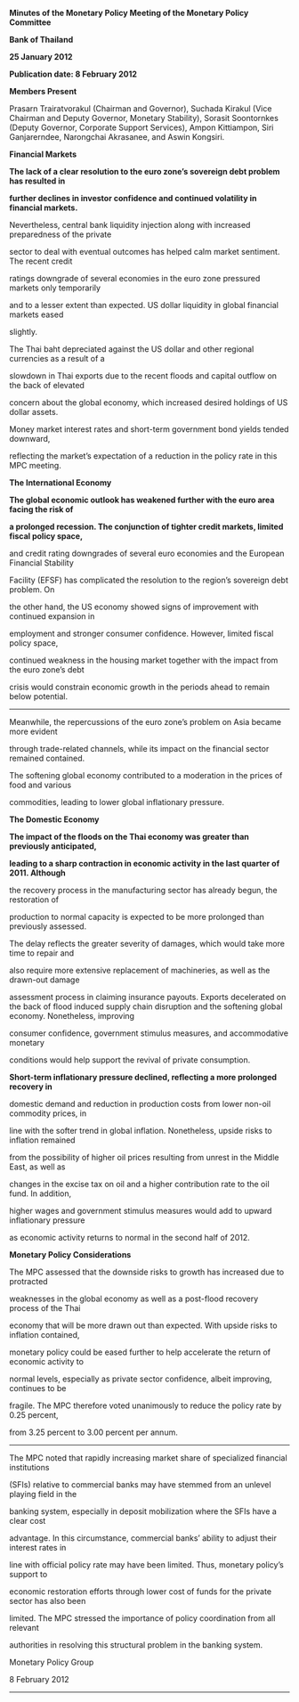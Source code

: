 **Minutes of the Monetary Policy Meeting of the Monetary Policy Committee**

**Bank of Thailand**

**25 January 2012**

**Publication date: 8 February 2012**

**Members Present**

Prasarn Trairatvorakul (Chairman and Governor), Suchada Kirakul (Vice Chairman and
Deputy Governor, Monetary Stability), Sorasit Soontornkes (Deputy Governor, Corporate
Support Services), Ampon Kittiampon, Siri Ganjarerndee, Narongchai Akrasanee, and Aswin
Kongsiri.

**Financial Markets**

**The lack of a clear resolution to the euro zone’s sovereign debt problem has resulted in**

**further declines in investor confidence and continued volatility in financial markets.**

Nevertheless, central bank liquidity injection along with increased preparedness of the private

sector to deal with eventual outcomes has helped calm market sentiment. The recent credit

ratings downgrade of several economies in the euro zone pressured markets only temporarily

and to a lesser extent than expected. US dollar liquidity in global financial markets eased

slightly.

The Thai baht depreciated against the US dollar and other regional currencies as a result of a

slowdown in Thai exports due to the recent floods and capital outflow on the back of elevated

concern about the global economy, which increased desired holdings of US dollar assets.

Money market interest rates and short-term government bond yields tended downward,

reflecting the market’s expectation of a reduction in the policy rate in this MPC meeting.

**The International Economy**

**The global economic outlook has weakened further with the euro area facing the risk of**

**a prolonged recession. The conjunction of tighter credit markets, limited fiscal policy space,**

and credit rating downgrades of several euro economies and the European Financial Stability

Facility (EFSF) has complicated the resolution to the region’s sovereign debt problem. On

the other hand, the US economy showed signs of improvement with continued expansion in

employment and stronger consumer confidence. However, limited fiscal policy space,

continued weakness in the housing market together with the impact from the euro zone’s debt

crisis would constrain economic growth in the periods ahead to remain below potential.


-----

Meanwhile, the repercussions of the euro zone’s problem on Asia became more evident

through trade-related channels, while its impact on the financial sector remained contained.

The softening global economy contributed to a moderation in the prices of food and various

commodities, leading to lower global inflationary pressure.

**The Domestic Economy**

**The impact of the floods on the Thai economy was greater than previously anticipated,**

**leading to a sharp contraction in economic activity in the last quarter of 2011. Although**

the recovery process in the manufacturing sector has already begun, the restoration of

production to normal capacity is expected to be more prolonged than previously assessed.

The delay reflects the greater severity of damages, which would take more time to repair and

also require more extensive replacement of machineries, as well as the drawn-out damage

assessment process in claiming insurance payouts. Exports decelerated on the back of flood
induced supply chain disruption and the softening global economy. Nonetheless, improving

consumer confidence, government stimulus measures, and accommodative monetary

conditions would help support the revival of private consumption.

**Short-term inflationary pressure declined, reflecting a more prolonged recovery in**

domestic demand and reduction in production costs from lower non-oil commodity prices, in

line with the softer trend in global inflation. Nonetheless, upside risks to inflation remained

from the possibility of higher oil prices resulting from unrest in the Middle East, as well as

changes in the excise tax on oil and a higher contribution rate to the oil fund. In addition,

higher wages and government stimulus measures would add to upward inflationary pressure

as economic activity returns to normal in the second half of 2012.

**Monetary Policy Considerations**

The MPC assessed that the downside risks to growth has increased due to protracted

weaknesses in the global economy as well as a post-flood recovery process of the Thai

economy that will be more drawn out than expected. With upside risks to inflation contained,

monetary policy could be eased further to help accelerate the return of economic activity to

normal levels, especially as private sector confidence, albeit improving, continues to be

fragile. The MPC therefore voted unanimously to reduce the policy rate by 0.25 percent,

from 3.25 percent to 3.00 percent per annum.


-----

The MPC noted that rapidly increasing market share of specialized financial institutions

(SFIs) relative to commercial banks may have stemmed from an unlevel playing field in the

banking system, especially in deposit mobilization where the SFIs have a clear cost

advantage. In this circumstance, commercial banks’ ability to adjust their interest rates in

line with official policy rate may have been limited. Thus, monetary policy’s support to

economic restoration efforts through lower cost of funds for the private sector has also been

limited. The MPC stressed the importance of policy coordination from all relevant

authorities in resolving this structural problem in the banking system.

Monetary Policy Group

8 February 2012


-----

